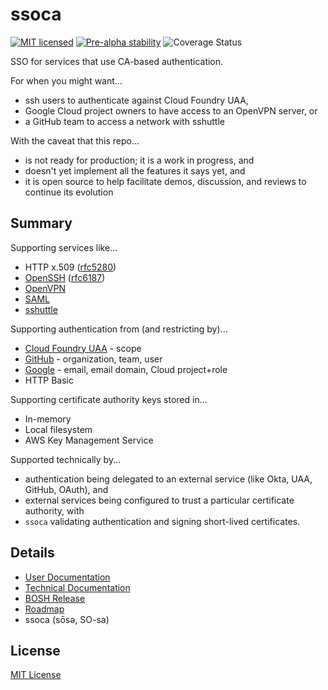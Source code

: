 # ssoca

[![MIT licensed](https://img.shields.io/badge/license-MIT-blue.svg)](LICENSE)
[![Pre-alpha stability](https://img.shields.io/badge/stability-pre--alpha-red.svg)](#development)
![Coverage Status](https://coveralls.io/repos/github/dpb587/ssoca/badge.svg?branch=master&t=4lRGqE)

SSO for services that use CA-based authentication.

For when you might want...

 * ssh users to authenticate against Cloud Foundry UAA,
 * Google Cloud project owners to have access to an OpenVPN server, or
 * a GitHub team to access a network with sshuttle

With the caveat that this repo...

 * is not ready for production; it is a work in progress, and
 * doesn't yet implement all the features it says yet, and
 * it is open source to help facilitate demos, discussion, and reviews to continue its evolution


## Summary

Supporting services like...

 * HTTP x.509 ([rfc5280](https://tools.ietf.org/html/rfc5280))
 * [OpenSSH](https://www.openssh.com/) ([rfc6187](https://tools.ietf.org/html/rfc6187))
 * [OpenVPN](https://openvpn.net/)
 * [SAML](https://wiki.oasis-open.org/security/FrontPage)
 * [sshuttle](https://github.com/apenwarr/sshuttle)

Supporting authentication from (and restricting by)...

 * [Cloud Foundry UAA](https://github.com/cloudfoundry/uaa) - scope
 * [GitHub](https://github.com/) - organization, team, user
 * [Google](https://www.google.com/) - email, email domain, Cloud project+role
 * HTTP Basic

Supporting certificate authority keys stored in...

 * In-memory
 * Local filesystem
 * AWS Key Management Service

Supported technically by...

 * authentication being delegated to an external service (like Okta, UAA, GitHub, OAuth), and
 * external services being configured to trust a particular certificate authority, with
 * `ssoca` validating authentication and signing short-lived certificates.


## Details

 * [User Documentation](docs)
 * [Technical Documentation](https://godoc.org/github.com/dpb587/ssoca)
 * [BOSH Release](https://github.com/dpb587/ssoca-bosh-release)
 * [Roadmap](https://trello.com/b/LEu5Crqw/ssoca)
 * ssoca (s&#x014D;s&#x0259;, SO-sa)


## License

[MIT License](LICENSE)
